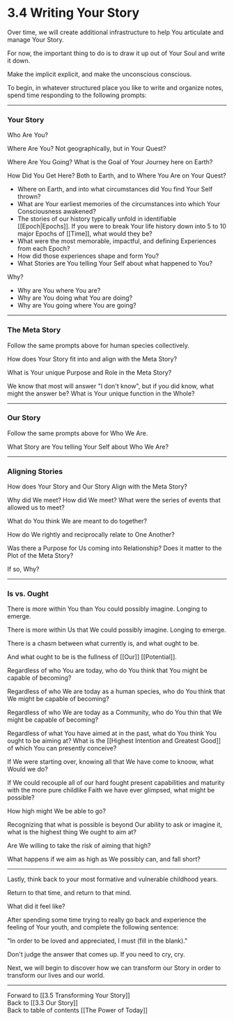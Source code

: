 # 3.4 Writing Your Story
Over time, we will create additional infrastructure to help You articulate and manage Your Story. 

For now, the important thing to do is to draw it up out of Your Soul and write it down. 

Make the implicit explicit, and make the unconscious conscious. 

To begin, in whatever structured place you like to write and organize notes, spend time responding to the following prompts: 

______
### Your Story

Who Are You? 

Where Are You? Not geographically, but in Your Quest? 

Where Are You Going? What is the Goal of Your Journey here on Earth? 

How Did You Get Here? Both to Earth, and to Where You Are on Your Quest? 
- Where on Earth, and into what circumstances did You find Your Self thrown? 
- What are Your earliest memories of the circumstances into which Your Consciousness awakened? 
- The stories of our history typically unfold in identifiable [[Epoch|Epochs]]. If you were to break Your life history down into 5 to 10 major Epochs of [[Time]], what would they be?  
- What were the most memorable, impactful, and defining Experiences from each Epoch? 
- How did those experiences shape and form You? 
- What Stories are You telling Your Self about what happened to You? 

Why? 
- Why are You where You are? 
- Why are You doing what You are doing? 
- Why are You going where You are going? 
______
### The Meta Story

Follow the same prompts above for human species collectively. 

How does Your Story fit into and align with the Meta Story? 

What is Your unique Purpose and Role in the Meta Story? 

We know that most will answer "I don't know", but if you did know, what might the answer be? What is Your unique function in the Whole? 

____
### Our Story

Follow the same prompts above for Who We Are. 

What Story are You telling Your Self about Who We Are? 
___
### Aligning Stories

How does Your Story and Our Story Align with the Meta Story? 

Why did We meet? How did We meet? What were the series of events that allowed us to meet? 

What do You think We are meant to do together? 

How do We rightly and reciprocally relate to One Another? 

Was there a Purpose for Us coming into Relationship? Does it matter to the Plot of the Meta Story? 

If so, Why? 
___
### Is vs. Ought

There is more within You than You could possibly imagine. Longing to emerge. 

There is more within Us that We could possibly imagine. Longing to emerge. 

There is a chasm between what currently is, and what ought to be. 

And what ought to be is the fullness of [[Our]] [[Potential]]. 

Regardless of who You are today, who do You think that You might be capable of becoming? 

Regardless of who We are today as a human species, who do You think that We might be capable of becoming? 

Regardless of who We are today as a Community, who do You thin that We might be capable of becoming? 

Regardless of what You have aimed at in the past, what do You think You ought to be aiming at? What is the [[Highest Intention and Greatest Good]] of which You can presently conceive? 

If We were starting over, knowing all that We have come to knoow, what Would we do? 

If We could recouple all of our hard fought present capabilities and maturity with the more pure childlike Faith we have ever glimpsed, what might be possible? 

How high might We be able to go? 

Recognizing that what is possible is beyond Our ability to ask or imagine it, what is the highest thing We ought to aim at? 

Are We willing to take the risk of aiming that high? 

What happens if we aim as high as We possibly can, and fall short? 
_____
Lastly, think back to your most formative and vulnerable childhood years. 

Return to that time, and return to that mind. 

What did it feel like? 

After spending some time trying to really go back and experience the feeling of Your youth, and complete the following sentence:  

"In order to be loved and appreciated, I must (fill in the blank)." 

Don't judge the answer that comes up. If you need to cry, cry. 

Next, we will begin to discover how we can transform our Story in order to transform our lives and our world. 

___

Forward to [[3.5 Transforming Your Story]]  
Back to [[3.3 Our Story]]  
Back to table of contents [[The Power of Today]]  

